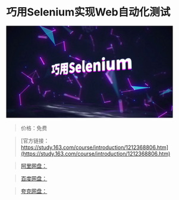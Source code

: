 # 巧用Selenium实现Web自动化测试

![img](../../../assets/study163/free/a5cbe3d1dae14e8c94d1fcbfe648a11b.png)

> 价格：免费

> [官方链接：https://study.163.com/course/introduction/1212368806.htm](https://study.163.com/course/introduction/1212368806.htm)

> [阿里网盘：]()

> [百度网盘：]()

> [夸克网盘：]()
